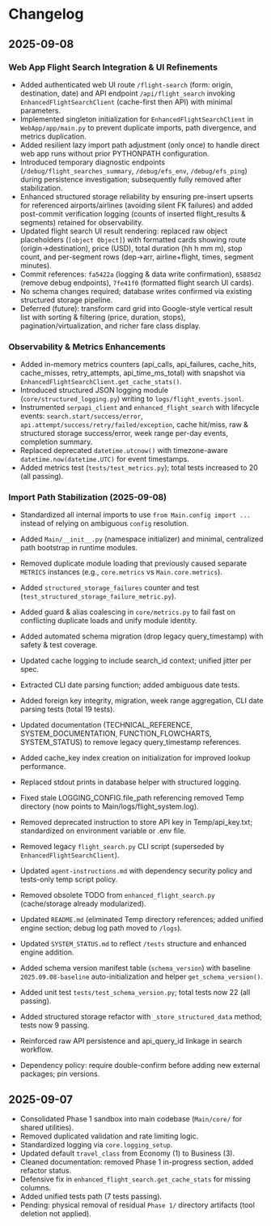 # Changelog

## 2025-09-08
### Web App Flight Search Integration & UI Refinements
- Added authenticated web UI route `/flight-search` (form: origin, destination, date) and API endpoint `/api/flight_search` invoking `EnhancedFlightSearchClient` (cache-first then API) with minimal parameters.
- Implemented singleton initialization for `EnhancedFlightSearchClient` in `WebApp/app/main.py` to prevent duplicate imports, path divergence, and metrics duplication.
- Added resilient lazy import path adjustment (only once) to handle direct web app runs without prior PYTHONPATH configuration.
- Introduced temporary diagnostic endpoints (`/debug/flight_searches_summary`, `/debug/efs_env`, `/debug/efs_ping`) during persistence investigation; subsequently fully removed after stabilization.
- Enhanced structured storage reliability by ensuring pre-insert upserts for referenced airports/airlines (avoiding silent FK failures) and added post-commit verification logging (counts of inserted flight_results & segments) retained for observability.
- Updated flight search UI result rendering: replaced raw object placeholders (`[object Object]`) with formatted cards showing route (origin→destination), price (USD), total duration (hh h mm m), stop count, and per-segment rows (dep→arr, airline+flight, times, segment minutes).
- Commit references: `fa5422a` (logging & data write confirmation), `65885d2` (remove debug endpoints), `7fe41f0` (formatted flight search UI cards).
- No schema changes required; database writes confirmed via existing structured storage pipeline.
- Deferred (future): transform card grid into Google-style vertical result list with sorting & filtering (price, duration, stops), pagination/virtualization, and richer fare class display.

### Observability & Metrics Enhancements
- Added in-memory metrics counters (api_calls, api_failures, cache_hits, cache_misses, retry_attempts, api_time_ms_total) with snapshot via `EnhancedFlightSearchClient.get_cache_stats()`.
- Introduced structured JSON logging module (`core/structured_logging.py`) writing to `logs/flight_events.jsonl`.
- Instrumented `serpapi_client` and `enhanced_flight_search` with lifecycle events: `search.start/success/error`, `api.attempt/success/retry/failed/exception`, cache hit/miss, raw & structured storage success/error, week range per-day events, completion summary.
- Replaced deprecated `datetime.utcnow()` with timezone-aware `datetime.now(datetime.UTC)` for event timestamps.
- Added metrics test (`tests/test_metrics.py`); total tests increased to 20 (all passing).
### Import Path Stabilization (2025-09-08)
- Standardized all internal imports to use `from Main.config import ...` instead of relying on ambiguous `config` resolution.
- Added `Main/__init__.py` (namespace initializer) and minimal, centralized path bootstrap in runtime modules.
- Removed duplicate module loading that previously caused separate `METRICS` instances (e.g., `core.metrics` vs `Main.core.metrics`).
- Added `structured_storage_failures` counter and test (`test_structured_storage_failure_metric.py`).
 - Added guard & alias coalescing in `core/metrics.py` to fail fast on conflicting duplicate loads and unify module identity.


- Added automated schema migration (drop legacy query_timestamp) with safety & test coverage.
- Updated cache logging to include search_id context; unified jitter per spec.
- Extracted CLI date parsing function; added ambiguous date tests.
- Added foreign key integrity, migration, week range aggregation, CLI date parsing tests (total 19 tests).
- Updated documentation (TECHNICAL_REFERENCE, SYSTEM_DOCUMENTATION, FUNCTION_FLOWCHARTS, SYSTEM_STATUS) to remove legacy query_timestamp references.
- Added cache_key index creation on initialization for improved lookup performance.
- Replaced stdout prints in database helper with structured logging.
- Fixed stale LOGGING_CONFIG.file_path referencing removed Temp directory (now points to Main/logs/flight_system.log).
- Removed deprecated instruction to store API key in Temp/api_key.txt; standardized on environment variable or .env file.
- Removed legacy `flight_search.py` CLI script (superseded by `EnhancedFlightSearchClient`).
- Updated `agent-instructions.md` with dependency security policy and tests-only temp script policy.
- Removed obsolete TODO from `enhanced_flight_search.py` (cache/storage already modularized).
- Updated `README.md` (eliminated Temp directory references; added unified engine section; debug log path moved to `/logs`).
- Updated `SYSTEM_STATUS.md` to reflect `/tests` structure and enhanced engine addition.
- Added schema version manifest table (`schema_version`) with baseline `2025.09.08-baseline` auto-initialization and helper `get_schema_version()`.
- Added unit test `tests/test_schema_version.py`; total tests now 22 (all passing).
- Added structured storage refactor with `_store_structured_data` method; tests now 9 passing.
- Reinforced raw API persistence and api_query_id linkage in search workflow.
- Dependency policy: require double-confirm before adding new external packages; pin versions.

## 2025-09-07
- Consolidated Phase 1 sandbox into main codebase (`Main/core/` for shared utilities).
- Removed duplicated validation and rate limiting logic.
- Standardized logging via `core.logging_setup`.
- Updated default `travel_class` from Economy (1) to Business (3).
- Cleaned documentation: removed Phase 1 in-progress section, added refactor status.
- Defensive fix in `enhanced_flight_search.get_cache_stats` for missing columns.
- Added unified tests path (7 tests passing).
- Pending: physical removal of residual `Phase 1/` directory artifacts (tool deletion not applied).
